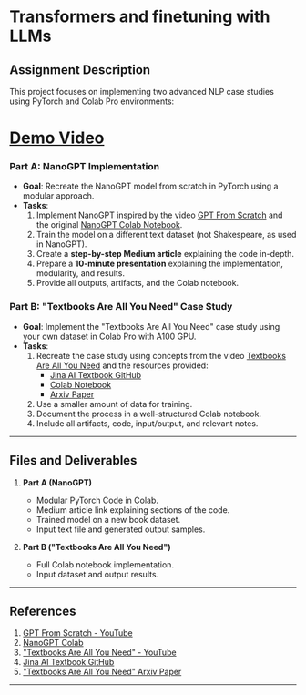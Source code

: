 # **Transformers and finetuning with LLMs**

## **Assignment Description**

This project focuses on implementing two advanced NLP case studies using PyTorch and Colab Pro environments:

# [Demo Video](https://drive.google.com/file/d/1ep36_3ApF8aLrhJAsQ5c2yToxli0Tyjn/view?usp=sharing)

### **Part A: NanoGPT Implementation**
- **Goal**: Recreate the NanoGPT model from scratch in PyTorch using a modular approach.
- **Tasks**:
  1. Implement NanoGPT inspired by the video [GPT From Scratch](https://www.youtube.com/watch?v=kCc8FmEb1nY) and the original [NanoGPT Colab Notebook](https://colab.research.google.com/drive/1JMLa53HDuA-i7ZBmqV7ZnA3c_fvtXnx-).
  2. Train the model on a different text dataset (not Shakespeare, as used in NanoGPT).
  3. Create a **step-by-step Medium article** explaining the code in-depth.
  4. Prepare a **10-minute presentation** explaining the implementation, modularity, and results.
  5. Provide all outputs, artifacts, and the Colab notebook.

### **Part B: "Textbooks Are All You Need" Case Study**
- **Goal**: Implement the "Textbooks Are All You Need" case study using your own dataset in Colab Pro with A100 GPU.
- **Tasks**:
  1. Recreate the case study using concepts from the video [Textbooks Are All You Need](https://www.youtube.com/watch?v=gmFi6W8DPdM) and the resources provided:
     - [Jina AI Textbook GitHub](https://github.com/jina-ai/textbook)
     - [Colab Notebook](https://colab.research.google.com/drive/1T4IfGfDJ8uxgU8XBPpMZivw_JThzdQim)
     - [Arxiv Paper](https://arxiv.org/pdf/2306.11644.pdf)
  2. Use a smaller amount of data for training.
  3. Document the process in a well-structured Colab notebook.
  4. Include all artifacts, code, input/output, and relevant notes.

---

## **Files and Deliverables**
1. **Part A (NanoGPT)**
   - Modular PyTorch Code in Colab.
   - Medium article link explaining sections of the code.
   - Trained model on a new book dataset.
   - Input text file and generated output samples.
  
2. **Part B ("Textbooks Are All You Need")**
   - Full Colab notebook implementation.
   - Input dataset and output results.

---

## **References**
1. [GPT From Scratch - YouTube](https://www.youtube.com/watch?v=kCc8FmEb1nY)
2. [NanoGPT Colab](https://colab.research.google.com/drive/1JMLa53HDuA-i7ZBmqV7ZnA3c_fvtXnx-)
3. ["Textbooks Are All You Need" - YouTube](https://www.youtube.com/watch?v=gmFi6W8DPdM)
4. [Jina AI Textbook GitHub](https://github.com/jina-ai/textbook)
5. ["Textbooks Are All You Need" Arxiv Paper](https://arxiv.org/pdf/2306.11644.pdf)

---

